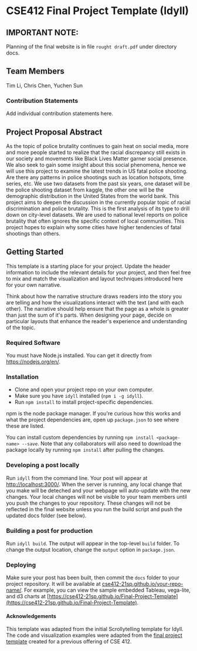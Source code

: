 # CSE412 Final Project Template (Idyll)

## IMPORTANT NOTE:
Planning of the final website is in file `rought draft.pdf` under directory docs.

## Team Members

Tim Li, Chris Chen, Yuchen Sun

### Contribution Statements

Add individual contribution statements here.

## Project Proposal Abstract

As the topic of police brutality continues to gain heat on social media, more and more people started to realize that the racial discrepancy still exists in our society and movements like Black Lives Matter garner social presence. We also seek to gain some insight about this social phenomena, hence we will use this project to examine the latest trends in US fatal police shooting. Are there any patterns in police shootings such as location hotspots, time series, etc. We use two datasets from the past six years, one dataset will be the police shooting dataset from kaggle, the other one will be the demographic distribution in the United States from the world bank. This project aims to deepen the discussion in the currently popular topic of racial discrimination and police brutality. This is the first analysis of its type to drill down on city-level datasets. We are used to national level reports on police brutality that often ignores the specific context of local communities. This project hopes to explain why some cities have higher tendencies of fatal shootings than others.


## Getting Started

This template is a starting place for your project. Update the header information to include the relevant details for your project, and then feel free to mix and match the visualization and layout techniques introduced here for your own narrative.

Think about how the narrative structure draws readers into the story you are telling and how the visualizations interact with the text (and with each other). The narrative should help ensure that the page as a whole is greater than just the sum of it's parts. When designing your page, decide on particular layouts that enhance the reader's experience and understanding of the topic.

### Required Software

You must have Node.js installed. You can get it directly from https://nodejs.org/en/.

### Installation

- Clone and open your project repo on your own computer.
- Make sure you have `idyll` installed (`npm i -g idyll`).
- Run `npm install` to install project-specific dependencies.

npm is the node package manager. If you're curious how this works and what the project dependencies are, open up `package.json` to see where these are listed.

You can install custom dependencies by running `npm install <package-name> --save`. Note that any collaborators will also need to download the package locally by running `npm install` after pulling the changes.

### Developing a post locally

Run `idyll` from the command line. Your post will appear at [http://localhost:3000/](http://localhost:3000/). When the server is running, any local change that you make will be deteched and your webpage will auto-update with the new changes. Your local changes will not be visible to your team members until you push the changes to your repository. These changes will not be reflected in the final website unless you run the build script and push the updated docs folder (see below).

### Building a post for production

Run `idyll build`. The output will appear in the top-level `build` folder. To change the output location, change the `output` option in `package.json`.

### Deploying

Make sure your post has been built, then commit the `docs` folder to your project repository. It will be available at [cse412-21sp.github.io/your-repo-name/](). For example, you can view the sample embedded Tableau, vega-lite, and d3 charts at [https://cse412-21sp.github.io/Final-Project-Template](https://cse412-21sp.github.io/Final-Project-Template).

#### Acknowledgements

This template was adapted from the initial Scrollytelling template for Idyll. The code and visualization examples were adapted from the [final project template](https://github.com/cse412-21w/project-demo) created for a previous offering of CSE 412.
